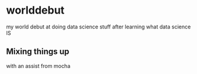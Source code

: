 # worlddebut
my world debut at doing data science stuff after learning what data science IS

## Mixing things up

with an assist from mocha
